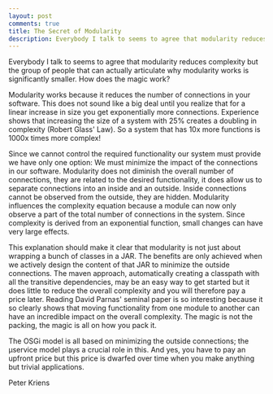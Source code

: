 ```yaml
---
layout: post
comments: true
title: The Secret of Modularity
description: Everybody I talk to seems to agree that modularity reduces complexity but the group of people that can actually articulate why modularity works is significantly smaller. How does the magic work?
---
```


Everybody I talk to seems to agree that modularity reduces complexity but the group of people that can actually articulate why modularity works is significantly smaller. How does the magic work?

Modularity works because it reduces the number of connections in your software. This does not sound like a big deal until you realize that for a linear increase in size you get exponentially more connections. Experience shows that increasing the size of a system with 25% creates a doubling in complexity (Robert Glass' Law). So a system that has 10x more functions is 1000x times more complex!

Since we cannot control the required functionality our system must provide we have only one option: We must minimize the impact of the connections in our software. Modularity does not diminish the overall number of connections, they are related to the desired functionality, it does allow us to separate connections into an inside and an outside. Inside connections cannot be observed from the outside, they are hidden. Modularity influences the complexity equation because a module can now only observe a part of the total number of connections in the system. Since complexity is derived from an exponential function, small changes can have very large effects.

This explanation should make it clear that modularity is not just about wrapping a bunch of classes in a JAR. The benefits are only achieved when we actively design the content of that JAR to minimize the outside connections. The maven approach, automatically creating a classpath with all the transitive dependencies, may be an easy way to get started but it does little to reduce the overall complexity and you will therefore pay a price later. Reading David Parnas' seminal paper is so interesting because it so clearly shows that moving functionality from one module to another can have an incredible impact on the overall complexity. The magic is not the packing, the magic is all on how you pack it.

The OSGi model is all based on minimizing the outside connections; the µservice model plays a crucial role in this. And yes, you have to pay an upfront price but this price is dwarfed over time when you make anything but trivial applications.

Peter Kriens








